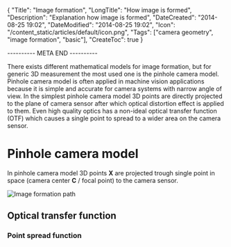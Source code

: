 {
    "Title": "Image formation",
    "LongTitle": "How image is formed",
    "Description": "Explanation how image is formed",
    "DateCreated": "2014-08-25 19:02",
    "DateModified": "2014-08-25 19:02",
    "Icon": "/content_static/articles/default/icon.png",
    "Tags": ["camera geometry", "image formation", "basic"],
    "CreateToc": true
}

---------- META END ----------

There exists different mathematical models for image formation, but for generic 3D measurement the most used one is the pinhole camera model. Pinhole camera model is often applied in machine vision applications because it is simple and accurate for camera systems with narrow angle of view. In the simplest pinhole camera model 3D points are directly projected to the plane of camera sensor after which optical distortion effect is applied to them. Even high quality optics has a non-ideal optical transfer function (OTF) which causes a single point to spread to a wider area on the camera sensor. 

# Pinhole camera model

In pinhole camera model 3D points $\textbf{X}$ are projected trough single point in space (camera center $\mathbf{C}$ / focal point) to the camera sensor.

![Image formation path](/content_static/articles/image_formation/image_formation_steps.png)


## Optical transfer function
### Point spread function



[^wiki-pinhole-model]: [Wikipedia: Pinhole camera model](http://en.wikipedia.org/wiki/Pinhole_camera_model)
[^wiki-psf]: [Wikipedia: Point spread function](http://en.wikipedia.org/wiki/Point_spread_function)
[^wiki-otf]: [Wikipedia: Optical transfer function](http://en.wikipedia.org/wiki/Optical_transfer_function)
